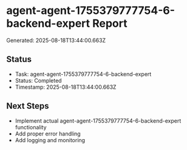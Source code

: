 # agent-agent-1755379777754-6-backend-expert Report

Generated: 2025-08-18T13:44:00.663Z

## Status
- Task: agent-agent-1755379777754-6-backend-expert
- Status: Completed
- Timestamp: 2025-08-18T13:44:00.663Z

## Next Steps
- Implement actual agent-agent-1755379777754-6-backend-expert functionality
- Add proper error handling
- Add logging and monitoring
